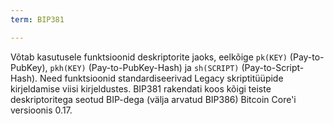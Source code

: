 ```yaml
---
term: BIP381

---
```

Võtab kasutusele funktsioonid deskriptorite jaoks, eelkõige `pk(KEY)` (Pay-to-PubKey), `pkh(KEY)` (Pay-to-PubKey-Hash) ja `sh(SCRIPT)` (Pay-to-Script-Hash). Need funktsioonid standardiseerivad Legacy skriptitüüpide kirjeldamise viisi kirjeldustes. BIP381 rakendati koos kõigi teiste deskriptoritega seotud BIP-dega (välja arvatud BIP386) Bitcoin Core'i versioonis 0.17.
